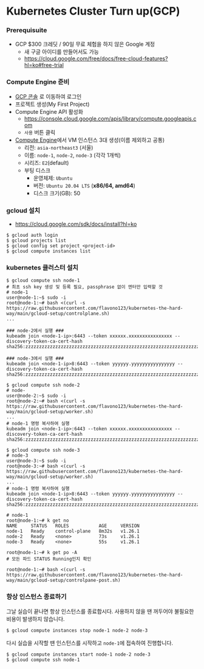 # Kubernetes Cluster Turn up(GCP)

### Prerequisuite
- GCP $300 크레딧 / 90일 무료 체험을 하지 않은 Google 계정
  - 새 구글 아이디를 만들어서도 가능
  - https://cloud.google.com/free/docs/free-cloud-features?hl=ko#free-trial

### Compute Engine 준비
- [GCP 콘솔](https://console.cloud.google.com/) 로 이동하여 로그인
- 프로젝트 생성(My First Project)
- Compute Engine API 활성화
  - https://console.cloud.google.com/apis/library/compute.googleapis.com
  - `사용` 버튼 클릭
- [Compute Engine](https://console.cloud.google.com/compute/instances)에서 VM 인스턴스 3대 생성(이름 제외하고 공통)
  - 리전: `asia-northeast3` (서울)
  - 이름: `node-1`, `node-2`, `node-3` (각각 1개씩)
  - 시리즈: `E2`(default)
  - 부팅 디스크
    - 운영체제: `Ubuntu`
    - 버전: `Ubuntu 20.04 LTS` (**x86/64, amd64**)
    - 디스크 크기(GB): 50

### gcloud 설치
- https://cloud.google.com/sdk/docs/install?hl=ko
```shell
$ gcloud auth login
$ gcloud projects list
$ gcloud config set project <project-id>
$ gcloud compute instances list
```

### kubernetes 클러스터 설치
```shell
$ gcloud compute ssh node-1
# 최초 ssh key 생성 및 등록 필요, passphrase 없이 엔터만 입력할 것
# node-1
user@node-1:~$ sudo -i
root@node-1:~# bash <(curl -s https://raw.githubusercontent.com/flavono123/kubernetes-the-hard-way/main/gcloud-setup/controlplane.sh)
...

### node-2에서 실행 ###
kubeadm join <node-1-ip>:6443 --token xxxxxx.xxxxxxxxxxxxxxxx --discovery-token-ca-cert-hash sha256:zzzzzzzzzzzzzzzzzzzzzzzzzzzzzzzzzzzzzzzzzzzzzzzzzzzzzzzzzzzzzzzz

### node-3에서 실행 ###
kubeadm join <node-1-ip>8:6443 --token yyyyyy.yyyyyyyyyyyyyyyy --discovery-token-ca-cert-hash sha256:zzzzzzzzzzzzzzzzzzzzzzzzzzzzzzzzzzzzzzzzzzzzzzzzzzzzzzzzzzzzzzzz
```

```shell
$ gcloud compute ssh node-2
# node-
user@node-2:~$ sudo -i
root@node-2:~# bash <(curl -s https://raw.githubusercontent.com/flavono123/kubernetes-the-hard-way/main/gcloud-setup/worker.sh)
...
# node-1 명령 복사하여 실행
kubeadm join <node-1-ip>:6443 --token xxxxxx.xxxxxxxxxxxxxxxx --discovery-token-ca-cert-hash sha256:zzzzzzzzzzzzzzzzzzzzzzzzzzzzzzzzzzzzzzzzzzzzzzzzzzzzzzzzzzzzzzzz
```

```shell
$ gcloud compute ssh node-3
# node-3
user@node-3:~$ sudo -i
root@node-3:~# bash <(curl -s https://raw.githubusercontent.com/flavono123/kubernetes-the-hard-way/main/gcloud-setup/worker.sh)
...
# node-1 명령 복사하여 실행
kubeadm join <node-1-ip>8:6443 --token yyyyyy.yyyyyyyyyyyyyyyy --discovery-token-ca-cert-hash sha256:zzzzzzzzzzzzzzzzzzzzzzzzzzzzzzzzzzzzzzzzzzzzzzzzzzzzzzzzzzzzzzzz
```

```shell
# node-1
root@node-1:~# k get no
NAME     STATUS   ROLES           AGE     VERSION
node-1   Ready    control-plane   8m32s   v1.26.1
node-2   Ready    <none>          73s     v1.26.1
node-3   Ready    <none>          55s     v1.26.1

root@node-1:~# k get po -A
# 모든 파드 STATUS Running인지 확인

root@node-1:~# bash <(curl -s https://raw.githubusercontent.com/flavono123/kubernetes-the-hard-way/main/gcloud-setup/controlpane-post.sh)
```

### 항상 인스턴스 종료하기
그날 실습이 끝나면 항상 인스턴스를 종료합시다. 사용하지 않을 땐 꺼두어야 불필요한 비용이 발생하지 않습니다.
```sh
$ gcloud compute instances stop node-1 node-2 node-3
```

다시 실습을 시작할 땐 인스턴스를 시작하고 `node-1`에 접속하여 진행합니다.
```sh
$ gcloud compute instances start node-1 node-2 node-3
$ gcloud compute ssh node-1
```

